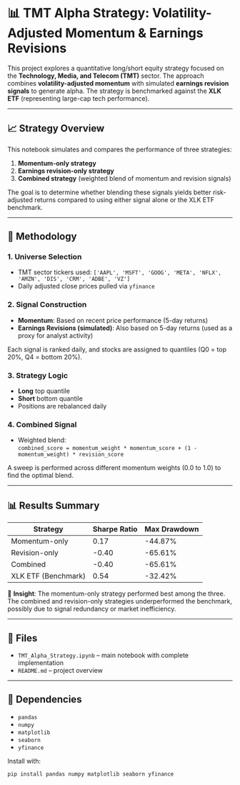 # 📊 TMT Alpha Strategy: Volatility-Adjusted Momentum & Earnings Revisions

This project explores a quantitative long/short equity strategy focused on the **Technology, Media, and Telecom (TMT)** sector. The approach combines **volatility-adjusted momentum** with simulated **earnings revision signals** to generate alpha. The strategy is benchmarked against the **XLK ETF** (representing large-cap tech performance).

---

## 📈 Strategy Overview

This notebook simulates and compares the performance of three strategies:

1. **Momentum-only strategy**
2. **Earnings revision-only strategy**
3. **Combined strategy** (weighted blend of momentum and revision signals)

The goal is to determine whether blending these signals yields better risk-adjusted returns compared to using either signal alone or the XLK ETF benchmark.

---

## 🧠 Methodology

### 1. **Universe Selection**
- TMT sector tickers used: `['AAPL', 'MSFT', 'GOOG', 'META', 'NFLX', 'AMZN', 'DIS', 'CRM', 'ADBE', 'VZ']`
- Daily adjusted close prices pulled via `yfinance`

### 2. **Signal Construction**
- **Momentum**: Based on recent price performance (5-day returns)
- **Earnings Revisions (simulated)**: Also based on 5-day returns (used as a proxy for analyst activity)

Each signal is ranked daily, and stocks are assigned to quantiles (Q0 = top 20%, Q4 = bottom 20%).

### 3. **Strategy Logic**
- **Long** top quantile
- **Short** bottom quantile
- Positions are rebalanced daily

### 4. **Combined Signal**
- Weighted blend:  
  `combined_score = momentum_weight * momentum_score + (1 - momentum_weight) * revision_score`

A sweep is performed across different momentum weights (0.0 to 1.0) to find the optimal blend.

---

## 📊 Results Summary

| Strategy           | Sharpe Ratio | Max Drawdown |
|--------------------|--------------|----------------|
| Momentum-only      | 0.17         | -44.87%         |
| Revision-only      | -0.40        | -65.61%         |
| Combined           | -0.40        | -65.61%         |
| XLK ETF (Benchmark)| 0.54         | -32.42%         |

🔎 **Insight**: The momentum-only strategy performed best among the three. The combined and revision-only strategies underperformed the benchmark, possibly due to signal redundancy or market inefficiency.

---

## 📁 Files

- `TMT_Alpha_Strategy.ipynb` – main notebook with complete implementation
- `README.md` – project overview

---

## 📌 Dependencies

- `pandas`
- `numpy`
- `matplotlib`
- `seaborn`
- `yfinance`

Install with:
```bash
pip install pandas numpy matplotlib seaborn yfinance
